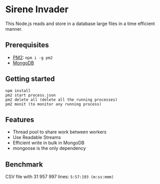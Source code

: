# Sirene Invader

This Node.js reads and store in a database large files in a time efficient manner.

## Prerequisites

- [PM2](https://pm2.keymetrics.io/docs/usage/quick-start/): `npm i -g pm2`
- [MongoDB](https://docs.mongodb.com/manual/installation/)

## Getting started

```shell
npm install
pm2 start process.json
pm2 delete all (delete all the running processes)
pm2 monit (to monitor any running process)
```

## Features

- Thread pool to share work between workers
- Use Readable Streams
- Efficient write in bulk in MongoDB
- mongoose is the only dependency

## Benchmark

CSV file with 31 957 997 lines: `5:57:193 (m:ss:mmm)`
